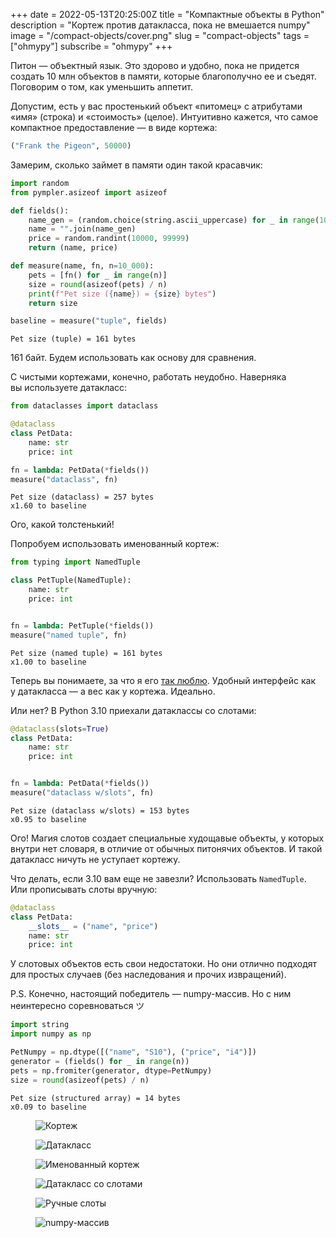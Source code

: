 +++
date = 2022-05-13T20:25:00Z
title = "Компактные объекты в Python"
description = "Кортеж против датакласса, пока не вмешается numpy"
image = "/compact-objects/cover.png"
slug = "compact-objects"
tags = ["ohmypy"]
subscribe = "ohmypy"
+++

Питон — объектный язык. Это здорово и удобно, пока не придется создать 10 млн объектов в памяти, которые благополучно ее и съедят. Поговорим о том, как уменьшить аппетит.

Допустим, есть у вас простенький объект «питомец» с атрибутами «имя» (строка) и «стоимость» (целое). Интуитивно кажется, что самое компактное предоставление — в виде кортежа:

```python
("Frank the Pigeon", 50000)
```

Замерим, сколько займет в памяти один такой красавчик:

```python
import random
from pympler.asizeof import asizeof

def fields():
    name_gen = (random.choice(string.ascii_uppercase) for _ in range(10))
    name = "".join(name_gen)
    price = random.randint(10000, 99999)
    return (name, price)

def measure(name, fn, n=10_000):
    pets = [fn() for _ in range(n)]
    size = round(asizeof(pets) / n)
    print(f"Pet size ({name}) = {size} bytes")
    return size

baseline = measure("tuple", fields)
```

```
Pet size (tuple) = 161 bytes
```

161 байт. Будем использовать как основу для сравнения.

С чистыми кортежами, конечно, работать неудобно. Наверняка вы используете датакласс:

```python
from dataclasses import dataclass

@dataclass
class PetData:
    name: str
    price: int

fn = lambda: PetData(*fields())
measure("dataclass", fn)
```

```
Pet size (dataclass) = 257 bytes
x1.60 to baseline
```

Ого, какой толстенький!

Попробуем использовать именованный кортеж:

```python
from typing import NamedTuple

class PetTuple(NamedTuple):
    name: str
    price: int


fn = lambda: PetTuple(*fields())
measure("named tuple", fn)
```

```
Pet size (named tuple) = 161 bytes
x1.00 to baseline
```

Теперь вы понимаете, за что я его [так люблю](/namedtuple/). Удобный интерфейс как у датакласса — а вес как у кортежа. Идеально.

Или нет? В Python 3.10 приехали датаклассы со слотами:

```python
@dataclass(slots=True)
class PetData:
    name: str
    price: int


fn = lambda: PetData(*fields())
measure("dataclass w/slots", fn)
```

```
Pet size (dataclass w/slots) = 153 bytes
x0.95 to baseline
```

Ого! Магия слотов создает специальные худощавые объекты, у которых внутри нет словаря, в отличие от обычных питонячих объектов. И такой датакласс ничуть не уступает кортежу.

Что делать, если 3.10 вам еще не завезли? Использовать `NamedTuple`. Или прописывать слоты вручную:

```python
@dataclass
class PetData:
    __slots__ = ("name", "price")
    name: str
    price: int
```

У слотовых объектов есть свои недостатоки. Но они отлично подходят для простых случаев (без наследования и прочих извращений).

P.S. Конечно, настоящий победитель — numpy-массив. Но с ним неинтересно соревноваться ツ

```python
import string
import numpy as np

PetNumpy = np.dtype([("name", "S10"), ("price", "i4")])
generator = (fields() for _ in range(n))
pets = np.fromiter(generator, dtype=PetNumpy)
size = round(asizeof(pets) / n)
```

```
Pet size (structured array) = 14 bytes
x0.09 to baseline
```

<div class="row">
<div class="col-xs-12 col-sm-4">
<figure><img alt="Кортеж" src="tuple.png"></figure>
</div>
<div class="col-xs-12 col-sm-4">
<figure><img alt="Датакласс" src="dataclass.png"></figure>
</div>
<div class="col-xs-12 col-sm-4">
<figure><img alt="Именованный кортеж" src="named-tuple.png"></figure>
</div>
</div>

<div class="row">
<div class="col-xs-12 col-sm-4">
<figure><img alt="Датакласс со слотами" src="dataclass-slots.png"></figure>
</div>
<div class="col-xs-12 col-sm-4">
<figure><img alt="Ручные слоты" src="manual-slots.png"></figure>
</div>
<div class="col-xs-12 col-sm-4">
<figure><img alt="numpy-массив" src="np-array.png"></figure>
</div>
</div>
